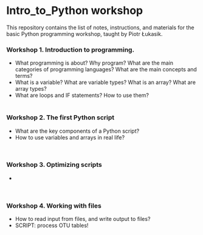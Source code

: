 # Intro_to_Python workshop
This repository contains the list of notes, instructions, and materials for the basic Python programming workshop, taught by Piotr Łukasik.  
  
### Workshop 1. Introduction to programming.  
   * What programming is about? Why program? What are the main categories of programming languages? What are the main concepts and terms?  
   * What is a variable? What are variable types? What is an array? What are array types?  
   * What are loops and IF statements? How to use them?  
&nbsp;  
  
### Workshop 2. The first Python script
   * What are the key components of a Python script?
   * How to use variables and arrays in real life?
  
&nbsp;  

### Workshop 3. Optimizing scripts
   * 
  
&nbsp;  

### Workshop 4. Working with files
   * How to read input from files, and write output to files?
   * SCRIPT: process OTU tables!
  
&nbsp;  

